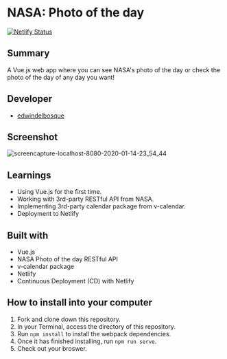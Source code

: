# NASA: Photo of the day
[![Netlify Status](https://api.netlify.com/api/v1/badges/3c7d3faa-26b7-4978-8b37-12d13afb1f9c/deploy-status)](https://app.netlify.com/sites/nasa-potd/deploys)
## Summary

A Vue.js web app where you can see NASA's photo of the day or check the photo of the day of any day you want!

## Developer

- [edwindelbosque](https://github.com/edwindelbosque)

## Screenshot

![screencapture-localhost-8080-2020-01-14-23_54_44](https://user-images.githubusercontent.com/48811985/72411914-f7636e00-3763-11ea-977e-7481ea6f8035.png)

## Learnings

- Using Vue.js for the first time.
- Working with 3rd-party RESTful API from NASA.
- Implementing 3rd-party calendar package from v-calendar.
- Deployment to Netlify

## Built with

- Vue.js
- NASA Photo of the day RESTful API
- v-calendar package
- Netlify
- Continuous Deployment (CD) with Netlify

## How to install into your computer

1. Fork and clone down this repository.
2. In your Terminal, access the directory of this repository.
3. Run `npm install` to install the webpack dependencies.
4. Once it has finished installing, run `npm run serve`.
5. Check out your broswer.
